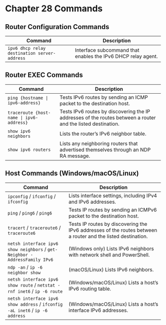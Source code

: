 # Chapter 28 Commands

## Router Configuration Commands

| Command                                   | Description                               |
| ------------------------------------------ | ----------------------------------------- |
| `ipv6 dhcp relay destination server-address` | Interface subcommand that enables the IPv6 DHCP relay agent. |

## Router EXEC Commands

| Command                                 | Description                                                                                                    |
| --------------------------------------- | -------------------------------------------------------------------------------------------------------------- |
| `ping {hostname \| ipv6-address}`       | Tests IPv6 routes by sending an ICMP packet to the destination host.                                          |
| `traceroute {host-name \| ipv6-address}` | Tests IPv6 routes by discovering the IP addresses of the routes between a router and the listed destination. |
| `show ipv6 neighbors`                   | Lists the router’s IPv6 neighbor table.                                                                        |
| `show ipv6 routers`                     | Lists any neighboring routers that advertised themselves through an NDP RA message.                           |


## Host Commands (Windows/macOS/Linux)

| Command                                                              | Description                                                                                                                                                                   |
| --------------------------------------------------------------------- | ----------------------------------------------------------------------------------------------------------------------------------------------------------------------------- |
| `ipconfig` / `ifconfig` / `ifconfig`                                   | Lists interface settings, including IPv4 and IPv6 addresses.                                                                                                               |
| `ping` / `ping6` / `ping6`                                             | Tests IP routes by sending an ICMPv6 packet to the destination host.                                                                                                       |
| `tracert` / `traceroute6` / `traceroute6`                             | Tests IP routes by discovering the IPv6 addresses of the routes between a router and the listed destination.                                                             |
| `netsh interface ipv6 show neighbors` / `get-Neighbor -AddressFamily IPv6` | (Windows only) Lists IPv6 neighbors with network shell and PowerShell.                                                                                                      |
| `ndp -an` / `ip -6 neighbor show`                                     | (macOS/Linux) Lists IPv6 neighbors.                                                                                                                                          |
| `netsh interface ipv6 show route` / `netstat -rnf inet6` / `ip -6 route` | (Windows/macOS/Linux) Lists a host’s IPv6 routing table.                                                                                                                 |
| `netsh interface ipv6 show address` / `ifconfig -aL inet6` / `ip -6 address` | (Windows/macOS/Linux) Lists a host’s interface IPv6 addresses.                                                                                                             |